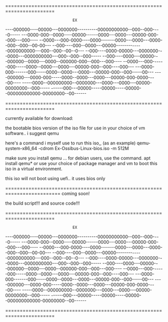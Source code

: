 =======================================================================
                                  
                                  EX
----000000----00000---0000000----------00000000000--000--000----0-----
---0000-000--0000----00000------0000---0000---00000-000--000---000----
--0000---000-0000----0000-------0000---0000---0000--000--000--00-00---
--000----000--0000---00000-------------0000000000---000--000--00--0---
--000----0000-00000---0000000---0000---0000000000---000--000--000-----
--000----0000---00000---000000--0000---0000--000000-000--000---000----
--0000---000------000-----0000--0000---0000---00000-000--000----000---
---0000-000-------000-----0000--0000---0000---00000-000--000-----00---
----000000---0000-000-----0000--0000---0000---00000-000-0000----00----
-----0000--000000000--0000000---0000---0000---00000-00000000--000-----
------000---00000-----00000-----00000--000000000000-00000000--00------

=======================================================================

currently available for download:

the bootable bios version of the iso file for use in your choice of vm software.. 
i suggest qemu

here's a command i myself use to run this iso,, (as an example)
qemu-system-x86_64 -cdrom Ex-Ossibus-Linux-bios.iso -m 512M

make sure you install qemu ...
for debian users, use the command.
apt install qemu*
or
use your choice of 
package manager and vm
to boot this iso in a virtual environment.

this iso will not boot using uefi.. it uses bios only

=========================================================================
coming soon!

the build script!!! 
and 
source code!!!


=======================================================================
                                  
                                  EX
----000000----00000---0000000----------00000000000--000--000----0-----
---0000-000--0000----00000------0000---0000---00000-000--000---000----
--0000---000-0000----0000-------0000---0000---0000--000--000--00-00---
--000----000--0000---00000-------------0000000000---000--000--00--0---
--000----0000-00000---0000000---0000---0000000000---000--000--000-----
--000----0000---00000---000000--0000---0000--000000-000--000---000----
--0000---000------000-----0000--0000---0000---00000-000--000----000---
---0000-000-------000-----0000--0000---0000---00000-000--000-----00---
----000000---0000-000-----0000--0000---0000---00000-000-0000----00----
-----0000--000000000--0000000---0000---0000---00000-00000000--000-----
------000---00000-----00000-----00000--000000000000-00000000--00------

=======================================================================
